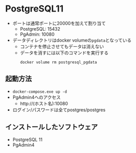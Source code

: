 # PostgreSQL11
- ポートは通常ポートに20000を加えて割り当て
    - PostgreSQL: 15432
    - PgAdmin: 10080
- データディレクトリはdocker volumeの`pgdata`となっている
    - コンテナを停止させてもデータは消えない
    - データを消すには以下のコマンドを実行する
        ```
        docker volume rm postgresql_pgdata
        ```
## 起動方法
- `docker-compose.exe up -d`
- PgAdmin4へのアクセス
    - http://(ホスト名):10080
- ログイン/パスワードは全てpostgres/postgres

## インストールしたソフトウェア
- PostgreSQL 11
- PgAdmin4